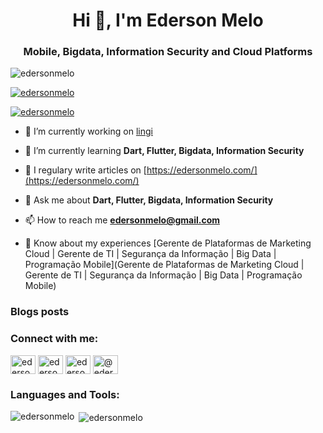 <h1 align="center">Hi 👋, I'm Ederson Melo</h1>
<h3 align="center">Mobile, Bigdata, Information Security and Cloud Platforms</h3>

<p align="left"> <img src="https://komarev.com/ghpvc/?username=edersonmelo&label=Profile%20views&color=0e75b6&style=flat" alt="edersonmelo" /> </p>

<p align="left"> <a href="https://github.com/ryo-ma/github-profile-trophy"><img src="https://github-profile-trophy.vercel.app/?username=edersonmelo" alt="edersonmelo" /></a> </p>

<p align="left"> <a href="https://twitter.com/edersonmelo" target="blank"><img src="https://img.shields.io/twitter/follow/edersonmelo?logo=twitter&style=for-the-badge" alt="edersonmelo" /></a> </p>

- 🔭 I’m currently working on [lingi](https://github.com/lingi-me)

- 🌱 I’m currently learning **Dart, Flutter, Bigdata, Information Security**

- 📝 I regulary write articles on [https://edersonmelo.com/](https://edersonmelo.com/)

- 💬 Ask me about **Dart, Flutter, Bigdata, Information Security**

- 📫 How to reach me **edersonmelo@gmail.com**

- 📄 Know about my experiences [Gerente de Plataformas de Marketing Cloud | Gerente de TI | Segurança da Informação | Big Data | Programação Mobile](Gerente de Plataformas de Marketing Cloud | Gerente de TI | Segurança da Informação | Big Data | Programação Mobile)

### Blogs posts
<!-- BLOG-POST-LIST:START -->
<!-- BLOG-POST-LIST:END -->

<h3 align="left">Connect with me:</h3>
<p align="left">
<a href="https://twitter.com/edersonmelo" target="blank"><img align="center" src="https://cdn.jsdelivr.net/npm/simple-icons@3.0.1/icons/twitter.svg" alt="edersonmelo" height="30" width="40" /></a>
<a href="https://linkedin.com/in/edersonmelo" target="blank"><img align="center" src="https://cdn.jsdelivr.net/npm/simple-icons@3.0.1/icons/linkedin.svg" alt="edersonmelo" height="30" width="40" /></a>
<a href="https://instagram.com/ederson_melo" target="blank"><img align="center" src="https://cdn.jsdelivr.net/npm/simple-icons@3.0.1/icons/instagram.svg" alt="ederson_melo" height="30" width="40" /></a>
<a href="https://medium.com/@edersonmelo" target="blank"><img align="center" src="https://cdn.jsdelivr.net/npm/simple-icons@3.0.1/icons/medium.svg" alt="@edersonmelo" height="30" width="40" /></a>
</p>

<h3 align="left">Languages and Tools:</h3>

<p><img align="left" src="https://github-readme-stats.vercel.app/api/top-langs?username=edersonmelo&show_icons=true&locale=en&layout=compact" alt="edersonmelo" /></p>

<p>&nbsp;<img align="center" src="https://github-readme-stats.vercel.app/api?username=edersonmelo&show_icons=true&locale=en" alt="edersonmelo" /></p>
